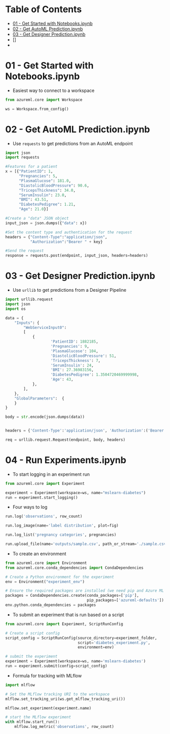# Table of Contents
- [01 - Get Started with Notebooks.ipynb](#heading01)
- [02 - Get AutoML Prediction.ipynb](#heading02)
- [03 - Get Designer Prediction.ipynb](#heading03)
- []
- 
# 01 - Get Started with Notebooks.ipynb

- Easiest way to connect to a workspace
```python
from azureml.core import Workspace

ws = Workspace.from_config()
```

# 02 - Get AutoML Prediction.ipynb

- Use `requests` to get predictions from an AutoML endpoint
```python
import json
import requests

#Features for a patient
x = [{"PatientID": 1,
      "Pregnancies": 5,
      "PlasmaGlucose": 181.0,
      "DiastolicBloodPressure": 90.6,
      "TricepsThickness": 34.0,
      "SerumInsulin": 23.0,
      "BMI": 43.51,
      "DiabetesPedigree": 1.21,
      "Age": 21.0}]

#Create a "data" JSON object
input_json = json.dumps({"data": x})

#Set the content type and authentication for the request
headers = {"Content-Type":"application/json",
           "Authorization":"Bearer " + key}

#Send the request
response = requests.post(endpoint, input_json, headers=headers)
```

# 03 - Get Designer Prediction.ipynb
- Use `urllib` to get predictions from a Designer Pipeline
```python
import urllib.request
import json
import os

data = {
    "Inputs": {
        "WebServiceInput0":
        [
            {
                    'PatientID': 1882185,
                    'Pregnancies': 9,
                    'PlasmaGlucose': 104,
                    'DiastolicBloodPressure': 51,
                    'TricepsThickness': 7,
                    'SerumInsulin': 24,
                    'BMI': 27.36983156,
                    'DiabetesPedigree': 1.3504720469999998,
                    'Age': 43,
            },
        ],
    },
    "GlobalParameters":  {
    }
}

body = str.encode(json.dumps(data))


headers = {'Content-Type':'application/json', 'Authorization':('Bearer '+ key)}

req = urllib.request.Request(endpoint, body, headers)
```

# 04 - Run Experiments.ipynb
- To start logging in an experiment run
```python
from azureml.core import Experiment

experiment = Experiment(workspace=ws, name="mslearn-diabetes")
run = experiment.start_logging()
```

- Four ways to log
```python
run.log('observations', row_count)

run.log_image(name='label distribution', plot=fig)

run.log_list('pregnancy categories', pregnancies)

run.upload_file(name='outputs/sample.csv', path_or_stream='./sample.csv')
```

- To create an environment
```python
from azureml.core import Environment
from azureml.core.conda_dependencies import CondaDependencies

# Create a Python environment for the experiment
env = Environment("experiment_env")

# Ensure the required packages are installed (we need pip and Azure ML defaults)
packages = CondaDependencies.create(conda_packages=['pip'],
                                    pip_packages=['azureml-defaults'])
env.python.conda_dependencies = packages
```

- To submit an experiment that is run based on a script
```python
from azureml.core import Experiment, ScriptRunConfig

# Create a script config
script_config = ScriptRunConfig(source_directory=experiment_folder,
                                script='diabetes_experiment.py',
                                environment=env) 

# submit the experiment
experiment = Experiment(workspace=ws, name='mslearn-diabetes')
run = experiment.submit(config=script_config)
```

- Formula for tracking with MLflow
```python
import mlflow

# Set the MLflow tracking URI to the workspace
mlflow.set_tracking_uri(ws.get_mlflow_tracking_uri())

mlflow.set_experiment(experiment.name)

# start the MLflow experiment
with mlflow.start_run():
    mlflow.log_metric('observations', row_count)
```
